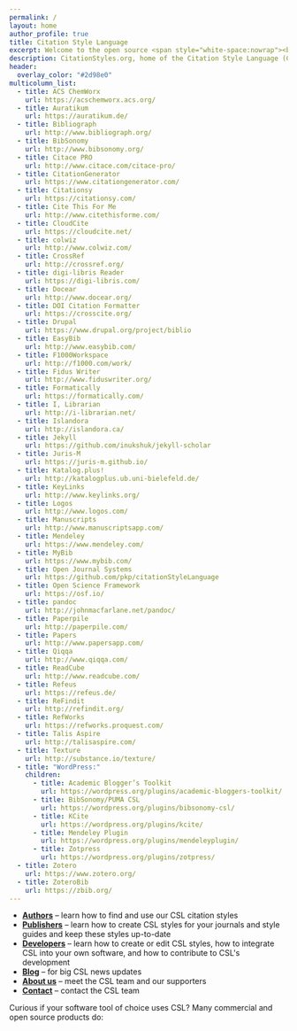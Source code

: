 ```yaml
---
permalink: /
layout: home
author_profile: true
title: Citation Style Language
excerpt: Welcome to the open source <span style="white-space:nowrap"><b>Citation Style Language</b></span> (CSL) project! Our goal is to facilitate scholarly publishing by automating the formatting of citations and bibliographies. We develop the Citation Style Language and maintain a crowdsourced repository with over 9000 free CSL citation styles.
description: CitationStyles.org, home of the Citation Style Language (CSL), a popular open XML-based language to describe the formatting of citations and bibliographies.
header:
  overlay_color: "#2d98e0"
multicolumn_list:
  - title: ACS ChemWorx
    url: https://acschemworx.acs.org/
  - title: Auratikum
    url: https://auratikum.de/
  - title: Bibliograph
    url: http://www.bibliograph.org/
  - title: BibSonomy
    url: http://www.bibsonomy.org/
  - title: Citace PRO
    url: http://www.citace.com/citace-pro/
  - title: CitationGenerator
    url: https://www.citationgenerator.com/
  - title: Citationsy
    url: https://citationsy.com/
  - title: Cite This For Me
    url: http://www.citethisforme.com/
  - title: CloudCite
    url: https://cloudcite.net/
  - title: colwiz
    url: http://www.colwiz.com/
  - title: CrossRef
    url: http://crossref.org/
  - title: digi-libris Reader
    url: https://digi-libris.com/
  - title: Docear
    url: http://www.docear.org/
  - title: DOI Citation Formatter
    url: https://crosscite.org/
  - title: Drupal
    url: https://www.drupal.org/project/biblio
  - title: EasyBib
    url: http://www.easybib.com/
  - title: F1000Workspace
    url: http://f1000.com/work/
  - title: Fidus Writer
    url: http://www.fiduswriter.org/
  - title: Formatically
    url: https://formatically.com/
  - title: I, Librarian
    url: http://i-librarian.net/
  - title: Islandora
    url: http://islandora.ca/
  - title: Jekyll
    url: https://github.com/inukshuk/jekyll-scholar
  - title: Juris-M
    url: https://juris-m.github.io/
  - title: Katalog.plus!
    url: http://katalogplus.ub.uni-bielefeld.de/
  - title: KeyLinks
    url: http://www.keylinks.org/
  - title: Logos
    url: http://www.logos.com/
  - title: Manuscripts
    url: http://www.manuscriptsapp.com/
  - title: Mendeley
    url: https://www.mendeley.com/
  - title: MyBib
    url: https://www.mybib.com/
  - title: Open Journal Systems
    url: https://github.com/pkp/citationStyleLanguage
  - title: Open Science Framework
    url: https://osf.io/
  - title: pandoc
    url: http://johnmacfarlane.net/pandoc/
  - title: Paperpile
    url: http://paperpile.com/
  - title: Papers
    url: http://www.papersapp.com/
  - title: Qiqqa
    url: http://www.qiqqa.com/
  - title: ReadCube
    url: http://www.readcube.com/
  - title: Refeus
    url: https://refeus.de/
  - title: ReFindit
    url: http://refindit.org/
  - title: RefWorks
    url: https://refworks.proquest.com/
  - title: Talis Aspire
    url: http://talisaspire.com/
  - title: Texture
    url: http://substance.io/texture/
  - title: "WordPress:"
    children:
      - title: Academic Blogger’s Toolkit
        url: https://wordpress.org/plugins/academic-bloggers-toolkit/
      - title: BibSonomy/PUMA CSL
        url: https://wordpress.org/plugins/bibsonomy-csl/
      - title: KCite
        url: https://wordpress.org/plugins/kcite/
      - title: Mendeley Plugin
        url: https://wordpress.org/plugins/mendeleyplugin/
      - title: Zotpress
        url: https://wordpress.org/plugins/zotpress/
  - title: Zotero
    url: https://www.zotero.org/
  - title: ZoteroBib
    url: https://zbib.org/
---
```


* **[Authors](/authors/)** &ndash; learn how to find and use our CSL citation styles
* **[Publishers](/publishers/)** &ndash; learn how to create CSL styles for your journals and style guides and keep these styles up-to-date
* **[Developers](/developers/)** &ndash; learn how to create or edit CSL styles, how to integrate CSL into your own software, and how to contribute to CSL's development
* **[Blog](/blog/)** &ndash; for big CSL news updates
* **[About us](/about/)** &ndash; meet the CSL team and our supporters
* **[Contact](/contact/)** &ndash; contact the CSL team

Curious if your software tool of choice uses CSL? Many commercial and open source products do:

